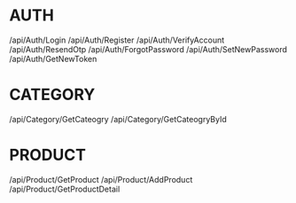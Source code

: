 # AUTH
/api/Auth/Login
/api/Auth/Register
/api/Auth/VerifyAccount
/api/Auth/ResendOtp
/api/Auth/ForgotPassword
/api/Auth/SetNewPassword
/api/Auth/GetNewToken
# CATEGORY
/api/Category/GetCateogry
/api/Category/GetCateogryById
# PRODUCT
/api/Product/GetProduct
/api/Product/AddProduct
/api/Product/GetProductDetail

